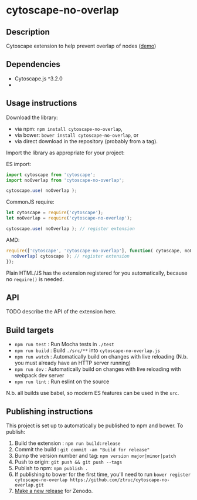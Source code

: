 cytoscape-no-overlap
================================================================================


## Description

Cytoscape extension to help prevent overlap of nodes ([demo](https://ztruc.github.io/cytoscape-no-overlap))

## Dependencies

 * Cytoscape.js ^3.2.0
 * <List your dependencies here please>


## Usage instructions

Download the library:
 * via npm: `npm install cytoscape-no-overlap`,
 * via bower: `bower install cytoscape-no-overlap`, or
 * via direct download in the repository (probably from a tag).

Import the library as appropriate for your project:

ES import:

```js
import cytoscape from 'cytoscape';
import noOverlap from 'cytoscape-no-overlap';

cytoscape.use( noOverlap );
```

CommonJS require:

```js
let cytoscape = require('cytoscape');
let noOverlap = require('cytoscape-no-overlap');

cytoscape.use( noOverlap ); // register extension
```

AMD:

```js
require(['cytoscape', 'cytoscape-no-overlap'], function( cytoscape, noOverlap ){
  noOverlap( cytoscape ); // register extension
});
```

Plain HTML/JS has the extension registered for you automatically, because no `require()` is needed.


## API

TODO describe the API of the extension here.


## Build targets

* `npm run test` : Run Mocha tests in `./test`
* `npm run build` : Build `./src/**` into `cytoscape-no-overlap.js`
* `npm run watch` : Automatically build on changes with live reloading (N.b. you must already have an HTTP server running)
* `npm run dev` : Automatically build on changes with live reloading with webpack dev server
* `npm run lint` : Run eslint on the source

N.b. all builds use babel, so modern ES features can be used in the `src`.


## Publishing instructions

This project is set up to automatically be published to npm and bower.  To publish:

1. Build the extension : `npm run build:release`
1. Commit the build : `git commit -am "Build for release"`
1. Bump the version number and tag: `npm version major|minor|patch`
1. Push to origin: `git push && git push --tags`
1. Publish to npm: `npm publish .`
1. If publishing to bower for the first time, you'll need to run `bower register cytoscape-no-overlap https://github.com/ztruc/cytoscape-no-overlap.git`
1. [Make a new release](https://github.com/ztruc/cytoscape-no-overlap/releases/new) for Zenodo.
